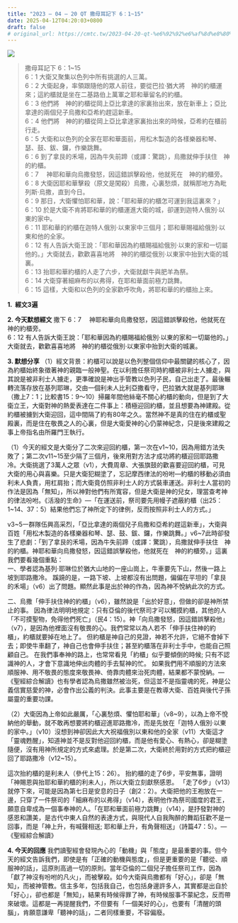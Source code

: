 ```yaml
---
title: "2023 – 04 – 20 QT 撒母耳記下 6：1~15"
date: 2025-04-12T04:20:03+0800
draft: false
# original_url: https://cmtc.tw/2023-04-20-qt-%e6%92%92%e6%af%8d%e8%80%b3%e8%a8%98%e4%b8%8b-6%ef%bc%9a115
---
```


![](/images/qt.jpg)
> 撒母耳記下 6：1\~15  
> 6：1 大衛又聚集以色列中所有挑選的人三萬。  
> 6：2 大衛起身，率領跟隨他的眾人前往，要從巴拉‧猶大將　神的約櫃運來；這約櫃就是坐在二基路伯上萬軍之耶和華留名的約櫃。  
> 6：3 他們將　神的約櫃從岡上亞比拿達的家裏抬出來，放在新車上；亞比拿達的兩個兒子烏撒和亞希約趕這新車。  
> 6：4 他們將　神的約櫃從岡上亞比拿達家裏抬出來的時候，亞希約在櫃前行走。  
> 6：5 大衛和以色列的全家在耶和華面前，用松木製造的各樣樂器和琴、瑟、鼓、鈸、鑼，作樂跳舞。  
> 6：6 到了拿艮的禾場，因為牛失前蹄（或譯：驚跳），烏撒就伸手扶住　神的約櫃。  
> 6：7 　神耶和華向烏撒發怒，因這錯誤擊殺他，他就死在　神的約櫃旁。  
> 6：8 大衛因耶和華擊殺（原文是闖殺）烏撒，心裏愁煩，就稱那地方為毗列斯‧烏撒，直到今日。  
> 6：9 那日，大衛懼怕耶和華，說：「耶和華的約櫃怎可運到我這裏來？」  
> 6：10 於是大衛不肯將耶和華的約櫃運進大衛的城，卻運到迦特人俄別‧以東的家中。  
> 6：11 耶和華的約櫃在迦特人俄別‧以東家中三個月；耶和華賜福給俄別‧以東和他的全家。  
> 6：12 有人告訴大衛王說：「耶和華因為約櫃賜福給俄別‧以東的家和一切屬他的。」大衛就去，歡歡喜喜地將　神的約櫃從俄別‧以東家中抬到大衛的城裏。  
> 6：13 抬耶和華約櫃的人走了六步，大衛就獻牛與肥羊為祭。  
> 6：14 大衛穿著細麻布的以弗得，在耶和華面前極力跳舞。  
> 6：15 這樣，大衛和以色列的全家歡呼吹角，將耶和華的約櫃抬上來。

**1.  經文3遍**

**2. 今天默想經文**
撒下 6：7 　神耶和華向烏撒發怒，因這錯誤擊殺他，他就死在　神的約櫃旁。  
6：12 有人告訴大衛王說：「耶和華因為約櫃賜福給俄別‧以東的家和一切屬他的。」大衛就去，歡歡喜喜地將　神的約櫃從俄別‧以東家中抬到大衛的城裏。

**3. 默想分享**
（1）經文背景：約櫃可以說是以色列整個信仰中最關鍵的核心了，因為約櫃始終象徵著神的親臨一般神聖。在以利擔任祭司時約櫃被非利士人擄走，與其說是被非利士人擄走，更準確說是神出手管教以色列子民，自己出走了。最後輾轉流落存放在基列耶琳，交由一個利未人比利亞撒看守，巴拉猶大就是基列耶琳（撒上7：1；比較書15：9～10）掃羅年間他絲毫不關心約櫃的動向，但是到了大衛立王，大衛對神的熱愛表達在二件事上：積極迎回約櫃，並且想要為神建殿。從約櫃被擄到大衛迎回，這中間隔了約有80年之久。當然神不是真的住在約櫃或聖殿裏，而是住在敬畏之人的心裏，但是大衛愛神的心仍蒙神紀念，只是後來建殿之事上帝指名由所羅門王執行。

（1）今天的經文是大衛分了二次來迎回約櫃，第一次在v1\~10，因為用錯方法失敗了；第二次v11\~15至少隔了三個月，後來用對方法才成功將約櫃迎回耶路撒冷。大衛挑選了3萬人之眾（v1），大費周章、大張旗鼓的歡喜要迎回約櫃，可見大衛的用心與喜樂。只是大衛犯糊塗了，忘記摩西律法的吩咐—約櫃的移動必須由利未人負責，用杠肩抬；而大衛竟仿照非利士人的方式裝車運送。非利士人當初的作法是因為「無知」，所以神對他們有所寬容，但是大衛是神的兒女，理當查考神的律法吩咐。《活潑的生命》—「在運送前，祭司要先用幔子遮蔽約櫃（出25：1\~14、37：5）結果他們忘了神所定下的律例，反而按照非利士人的方式。」

v3\~5一群隊伍興高采烈，「亞比拿達的兩個兒子烏撒和亞希約趕這新車」，大衛與百姓「用松木製造的各樣樂器和琴、瑟、鼓、鈸、鑼，作樂跳舞。」v6\~7此時卻發生了悲劇：「到了拿艮的禾場，因為牛失前蹄（或譯：驚跳），烏撒就伸手扶住　神的約櫃。神耶和華向烏撒發怒，因這錯誤擊殺他，他就死在　神的約櫃旁。」這裏我們要看幾個重點：  
一、學者認為基列·耶琳位於猶大山地的一座山崗上，牛車要先下山，然後一路上坡到耶路撒冷。 蹊蹺的是，一路下坡、上坡都沒有出問題，偏偏在平坦的「拿艮的禾場」（v6）出了問題。顯然此事是出於神的作為，因為神不悅納此次的方式。

二、烏撒「伸手扶住神的約櫃」（v6），雖然說是「出於好意」，但做的卻是神所禁止的事。 因為律法明明地規定：只有亞倫的後代祭司才可以觸摸約櫃，其他的人「不可摸聖物，免得他們死亡」（民4：15）。神「向烏撒發怒，因這錯誤擊殺他」（v7），是因為他裡面沒有敬畏的心。我們常常以為人若不「伸手扶住神的約櫃」，約櫃就要掉在地上了。 但約櫃是神自己的見證，神若不允許，它絕不會掉下去；即使牛車翻了，神自己也會伸手扶住；甚至約櫃落在非利士手中，也能自己照顧自己。 在我們事奉神的路上，也常常看見「約櫃」似乎要傾倒的時候; 只有不認識神的人，才會下意識地伸出肉體的手去幫神的忙。 如果我們用不順服的方法來順服神、用不敬畏的態度來敬畏神、倚靠肉體來治死肉體，結果都不蒙悅納。—《聖經綜合解讀》也有學者認為烏撒雖然被治死，但這並不是指靈魂的死，神是公義信實慈愛的神，必會作出公義的判決。此事主要是在教導大衛、百姓與後代子孫屬靈的重要功課。

（2）大衛因為上帝如此嚴厲，「心裏愁煩、懼怕耶和華」（v8\~9），以為上帝不悅納他的舉動，就不敢再想要將約櫃迎進耶路撒冷，而是先放在「迦特人俄別‧以東的家中。」（v10）沒想到神卻因此大大祝福俄別以東和他的全家（v11）大衛這才「靈魂甦醒」，知道神並不是反對他迎回約櫃，而是他有愛心、有熱心，卻是糊塗隨便，沒有用神所規定的方式來處理。於是第二次，大衛終於用對的方式把約櫃迎回了耶路撒冷（v12\~15）。

這次抬約櫃的是利未人（參代上15：26）。 抬約櫃的走了6步，平安無事，證明「神賜恩與抬耶和華約櫃的利未人」，所以大衛立刻獻祭感恩。 「走了6步」（v13）就停下來，可能是因為第七日是安息的日子（創2：2）。大衛把他的王袍放在一邊，只穿了一件祭司的「細麻布的以弗得」（v14），表明他作為祭司國度的君王，願意自卑成為一個事奉神的人。「在耶和華面前極力跳舞」（v14），是抒發對神的感恩和讚美，是古代中東人自然的表達方式，與現代人自我陶醉的舞蹈狂歡不是一回事，而是「神上升，有喊聲相送; 耶和華上升，有角聲相送」（詩篇47：5）。—《聖經綜合解讀》

**4. 今天的回應**
我們讀聖經會發現內心的「動機」與「態度」是最重要的事。但今天的經文告訴我們，即使是有「正確的動機與態度」，但是更重要的是「聽從、順服神的話」，這原則高過一切的原則。當年亞倫的二個兒子擔任祭司工作，因為「獻了神沒有吩咐的凡火」，而被擊殺。如今大衛與烏撒都有「好心」，卻是「無知」，而被神管教。信主多年，包括我自己，也包括身邊許多人，其實都是出自於「好心」，卻也都是「無知」，結果有時候得罪了神，有時候服事不蒙紀念，反而帶來破壞。這都是一再提醒我們，不但要有「一個美好的心」，也要有「清醒的頭腦」，肯願意謙卑「聽神的話」，二者同樣重要，不容偏廢。
